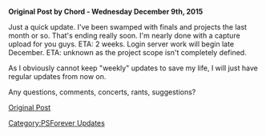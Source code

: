 **Original Post by Chord - Wednesday December 9th, 2015**

Just a quick update. I've been swamped with finals and projects the last
month or so. That's ending really soon. I'm nearly done with a capture
upload for you guys. ETA: 2 weeks. Login server work will begin late
December. ETA: unknown as the project scope isn't completely defined.

As I obviously cannot keep "weekly" updates to save my life, I will just
have regular updates from now on.

Any questions, comments, concerts, rants, suggestions?

[Original Post](http://psforever.net/forum/viewtopic.php?f=11&t=44)

[Category:PSForever Updates](Category:PSForever_Updates "wikilink")